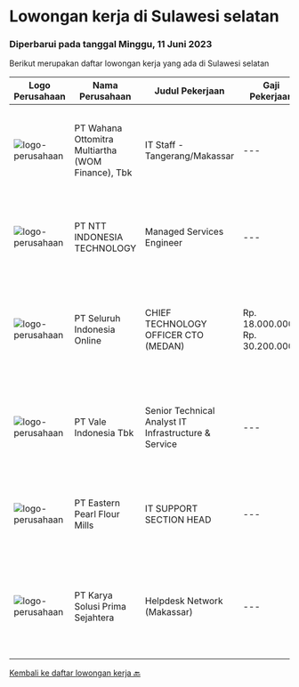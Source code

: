 
  # Lowongan kerja di Sulawesi selatan

  ### Diperbarui pada tanggal Minggu, 11 Juni 2023

  Berikut merupakan daftar lowongan kerja yang ada di Sulawesi selatan

  |Logo Perusahaan | Nama Perusahaan | Judul Pekerjaan | Gaji Pekerjaan | Lokasi | Deskripsi | Tanggal diunggah | Pranala |
  | -------------- | --------------- | --------------- | --------- | --------- | -------------- | ------- | ----------- |
  |![logo-perusahaan](https://image-service-cdn.seek.com.au/0cd0ed723dba304d73bfec64ce263da9360da79b/ee4dce1061f3f616224767ad58cb2fc751b8d2dc)|PT Wahana Ottomitra Multiartha (WOM Finance), Tbk|IT Staff - Tangerang/Makassar|---|Makassar|Job Description: Troubleshoot all IT system and network problems Monitoring and maintaining computer systems and networks Installing and configuring...|Senin, 05 Juni 2023|https://www.jobstreet.co.id/id/job/it-staff-tangerang-makassar-4359519?token=0~3cd11700-a573-4b11-afcf-4b588b55f3b0&sectionRank=1&jobId=jobstreet-id-job-4359519|
|![logo-perusahaan](https://image-service-cdn.seek.com.au/f525f049cf8ce97a388001196b7113e11512c773/ee4dce1061f3f616224767ad58cb2fc751b8d2dc)|PT NTT INDONESIA TECHNOLOGY|Managed Services Engineer|---|Makassar|Job Requirements: Bachelor's degree in computer science or software engineering Relevant certifications : CCNA/CCNP, VCP, Microsoft 365 | Certified:...|Kamis, 08 Juni 2023|https://www.jobstreet.co.id/id/job/managed-services-engineer-4364748?token=0~3cd11700-a573-4b11-afcf-4b588b55f3b0&sectionRank=2&jobId=jobstreet-id-job-4364748|
|![logo-perusahaan](https://image-service-cdn.seek.com.au/c768f0670f8f8212da7de609b6af9d0b2e5134cc/ee4dce1061f3f616224767ad58cb2fc751b8d2dc)|PT Seluruh Indonesia Online|CHIEF TECHNOLOGY OFFICER CTO (MEDAN)|Rp. 18.000.000-Rp. 30.200.000|Aceh|Memiliki pengalaman leadership sebagai Manager sebelumnya.Back End Engineer1. Memiliki pengalaman dalam membangun RESTful APIs2. Menguasai bahasa...|Senin, 29 Mei 2023|https://www.jobstreet.co.id/id/job/chief-technology-officer-cto-medan-4350731?token=0~3cd11700-a573-4b11-afcf-4b588b55f3b0&sectionRank=3&jobId=jobstreet-id-job-4350731|
|![logo-perusahaan](https://image-service-cdn.seek.com.au/1bd394c0ca8141d75fc306cf082a786ef8fb7d03/ee4dce1061f3f616224767ad58cb2fc751b8d2dc)|PT Vale Indonesia Tbk|Senior Technical Analyst IT Infrastructure & Service|---|Sulawesi Selatan|The role is required to provide a comprehensive technical analysis to plan(strategy), design, transition, operation, and continual improvement in IT...|Rabu, 24 Mei 2023|https://www.jobstreet.co.id/id/job/senior-technical-analyst-it-infrastructure-service-4346739?token=0~3cd11700-a573-4b11-afcf-4b588b55f3b0&sectionRank=4&jobId=jobstreet-id-job-4346739|
|![logo-perusahaan](https://image-service-cdn.seek.com.au/e6d4ea3339cd2bc8d94ccf41c9e8a6546b14733e/ee4dce1061f3f616224767ad58cb2fc751b8d2dc)|PT Eastern Pearl Flour Mills|IT SUPPORT SECTION HEAD|---|Makassar|Requirements: Bachelor degree from Computer Science/ Engineering/ Information Systems Proficiency &amp; fluent in English (written &amp; spoken) Main...|Selasa, 23 Mei 2023|https://www.jobstreet.co.id/id/job/it-support-section-head-4344620?token=0~3cd11700-a573-4b11-afcf-4b588b55f3b0&sectionRank=5&jobId=jobstreet-id-job-4344620|
|![logo-perusahaan](https://image-service-cdn.seek.com.au/bb0f2c313297f2db3d497466b95d7da85644edc0/ee4dce1061f3f616224767ad58cb2fc751b8d2dc)|PT Karya Solusi Prima Sejahtera|Helpdesk Network (Makassar)|---|Makassar|KUALIFIKASIPendidikan diutamakan D3/S1 jurusan Teknik Telekomunikasi dan Teknik InformatikaKompetensi Non-teknis: Mampu berkomunikasi dengan baik dan...|Rabu, 24 Mei 2023|https://www.jobstreet.co.id/id/job/helpdesk-network-makassar-4346269?token=0~3cd11700-a573-4b11-afcf-4b588b55f3b0&sectionRank=6&jobId=jobstreet-id-job-4346269|


  [Kembali ke daftar lowongan kerja 🔙](../README.md#daftar-lowongan-kerja)
  